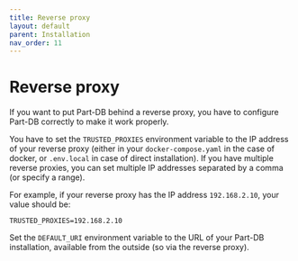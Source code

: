 ```yaml
---
title: Reverse proxy
layout: default
parent: Installation
nav_order: 11
---
```


# Reverse proxy

If you want to put Part-DB behind a reverse proxy, you have to configure Part-DB correctly to make it work properly.

You have to set the `TRUSTED_PROXIES` environment variable to the IP address of your reverse proxy
(either in your `docker-compose.yaml` in the case of docker, or `.env.local` in case of direct installation).
If you have multiple reverse proxies, you can set multiple IP addresses separated by a comma (or specify a range).

For example, if your reverse proxy has the IP address `192.168.2.10`, your value should be:

```
TRUSTED_PROXIES=192.168.2.10
```

Set the `DEFAULT_URI` environment variable to the URL of your Part-DB installation, available from the outside (so via
the reverse proxy).